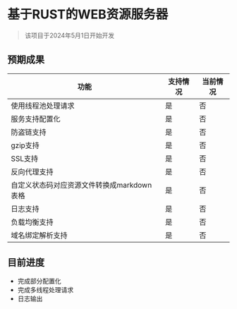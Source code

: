 # 基于RUST的WEB资源服务器

> 该项目于2024年5月1日开始开发

## 预期成果

| 功能                                       | 支持情况 | 当前情况 |
|--------------------------------------------|----------|----------|
| 使用线程池处理请求                          | 是       | 否       |
| 服务支持配置化                              | 是       | 否       |
| 防盗链支持                                  | 是       | 否       |
| gzip支持                                   | 是       | 否       |
| SSL支持                                    | 是       | 否       |
| 反向代理支持                                | 是       | 否       |
| 自定义状态码对应资源文件转换成markdown表格    | 是       | 否       |
| 日志支持                                    | 是       | 否       |
| 负载均衡支持                                | 是       | 否       |
| 域名绑定解析支持                             | 是       | 否       |

## 目前进度

* 完成部分配置化
* 完成多线程处理请求
* 日志输出
